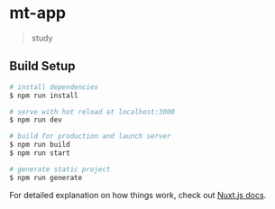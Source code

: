 # mt-app

> study

## Build Setup

``` bash
# install dependencies
$ npm run install

# serve with hot reload at localhost:3000
$ npm run dev

# build for production and launch server
$ npm run build
$ npm run start

# generate static project
$ npm run generate
```

For detailed explanation on how things work, check out [Nuxt.js docs](https://nuxtjs.org).

<!-- 
*****项目安装流程*****
1.npm install -g npx
2.npx create-nuxt-app project-name
3.解决不支持import '' from ''语法：
3.1 package.json的"scripts"里的编译模式"dev" 和"start"添加"--exec babel-node"：
  "scripts": {
    "dev": "cross-env NODE_ENV=development nodemon server/index.js --watch server --exec babel-node",
    "build": "nuxt build",
    "start": "cross-env NODE_ENV=production node server/index.js --exec babel-node",
    "generate": "nuxt generate"
  }
3.2 安装npm i -g babel-cli ，npm i -D babel-preset-env（babel-preset-2015已被弃用），项目根目录下创建babel的配置文件".babelrc"，输入：
{
  "presets": ["env"]
}

4.解决不支持sass：
npm i -D sass-loader node-sass

5.mongoDB 数据库安装

6.Redis 数据库安装

7.Robo 3T  数据库可视化软件安装

8.npm 包安装
npm i -D koa-router koa-redis nodemailer axios koa-passport passport-local

-->